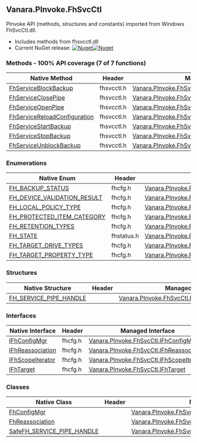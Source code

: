 ## Vanara.PInvoke.FhSvcCtl  
PInvoke API (methods, structures and constants) imported from Windows FhSvcCtl.dll.

- Includes methods from fhsvcctl.dll  
- Current NuGet release: [![Nuget](https://img.shields.io/nuget/v/Vanara.PInvoke.FhSvcCtl?logo=nuget&style=flat-square)![Nuget](https://img.shields.io/nuget/dt/Vanara.PInvoke.FhSvcCtl?label=%20&style=flat-square)](https://www.nuget.org/packages/Vanara.PInvoke.FhSvcCtl)  
### Methods - 100% API coverage (7 of 7 functions)  
Native Method | Header | Managed Method  
--- | --- | ---  
[FhServiceBlockBackup](https://www.google.com/search?num=5&q=FhServiceBlockBackup+site%3Alearn.microsoft.com) | fhsvcctl.h | [Vanara.PInvoke.FhSvcCtl.FhServiceBlockBackup](https://github.com/dahall/Vanara/search?l=C%23&q=FhServiceBlockBackup)  
[FhServiceClosePipe](https://www.google.com/search?num=5&q=FhServiceClosePipe+site%3Alearn.microsoft.com) | fhsvcctl.h | [Vanara.PInvoke.FhSvcCtl.FhServiceClosePipe](https://github.com/dahall/Vanara/search?l=C%23&q=FhServiceClosePipe)  
[FhServiceOpenPipe](https://www.google.com/search?num=5&q=FhServiceOpenPipe+site%3Alearn.microsoft.com) | fhsvcctl.h | [Vanara.PInvoke.FhSvcCtl.FhServiceOpenPipe](https://github.com/dahall/Vanara/search?l=C%23&q=FhServiceOpenPipe)  
[FhServiceReloadConfiguration](https://www.google.com/search?num=5&q=FhServiceReloadConfiguration+site%3Alearn.microsoft.com) | fhsvcctl.h | [Vanara.PInvoke.FhSvcCtl.FhServiceReloadConfiguration](https://github.com/dahall/Vanara/search?l=C%23&q=FhServiceReloadConfiguration)  
[FhServiceStartBackup](https://www.google.com/search?num=5&q=FhServiceStartBackup+site%3Alearn.microsoft.com) | fhsvcctl.h | [Vanara.PInvoke.FhSvcCtl.FhServiceStartBackup](https://github.com/dahall/Vanara/search?l=C%23&q=FhServiceStartBackup)  
[FhServiceStopBackup](https://www.google.com/search?num=5&q=FhServiceStopBackup+site%3Alearn.microsoft.com) | fhsvcctl.h | [Vanara.PInvoke.FhSvcCtl.FhServiceStopBackup](https://github.com/dahall/Vanara/search?l=C%23&q=FhServiceStopBackup)  
[FhServiceUnblockBackup](https://www.google.com/search?num=5&q=FhServiceUnblockBackup+site%3Alearn.microsoft.com) | fhsvcctl.h | [Vanara.PInvoke.FhSvcCtl.FhServiceUnblockBackup](https://github.com/dahall/Vanara/search?l=C%23&q=FhServiceUnblockBackup)  
### Enumerations  
Native Enum | Header | Managed Enum  
--- | --- | ---  
[FH_BACKUP_STATUS](https://www.google.com/search?num=5&q=FH_BACKUP_STATUS+site%3Alearn.microsoft.com) | fhcfg.h | [Vanara.PInvoke.FhSvcCtl.FH_BACKUP_STATUS](https://github.com/dahall/Vanara/search?l=C%23&q=FH_BACKUP_STATUS)  
[FH_DEVICE_VALIDATION_RESULT](https://www.google.com/search?num=5&q=FH_DEVICE_VALIDATION_RESULT+site%3Alearn.microsoft.com) | fhcfg.h | [Vanara.PInvoke.FhSvcCtl.FH_DEVICE_VALIDATION_RESULT](https://github.com/dahall/Vanara/search?l=C%23&q=FH_DEVICE_VALIDATION_RESULT)  
[FH_LOCAL_POLICY_TYPE](https://www.google.com/search?num=5&q=FH_LOCAL_POLICY_TYPE+site%3Alearn.microsoft.com) | fhcfg.h | [Vanara.PInvoke.FhSvcCtl.FH_LOCAL_POLICY_TYPE](https://github.com/dahall/Vanara/search?l=C%23&q=FH_LOCAL_POLICY_TYPE)  
[FH_PROTECTED_ITEM_CATEGORY](https://www.google.com/search?num=5&q=FH_PROTECTED_ITEM_CATEGORY+site%3Alearn.microsoft.com) | fhcfg.h | [Vanara.PInvoke.FhSvcCtl.FH_PROTECTED_ITEM_CATEGORY](https://github.com/dahall/Vanara/search?l=C%23&q=FH_PROTECTED_ITEM_CATEGORY)  
[FH_RETENTION_TYPES](https://www.google.com/search?num=5&q=FH_RETENTION_TYPES+site%3Alearn.microsoft.com) | fhcfg.h | [Vanara.PInvoke.FhSvcCtl.FH_RETENTION_TYPES](https://github.com/dahall/Vanara/search?l=C%23&q=FH_RETENTION_TYPES)  
[FH_STATE](https://www.google.com/search?num=5&q=FH_STATE+site%3Alearn.microsoft.com) | fhstatus.h | [Vanara.PInvoke.FhSvcCtl.FH_STATE](https://github.com/dahall/Vanara/search?l=C%23&q=FH_STATE)  
[FH_TARGET_DRIVE_TYPES](https://www.google.com/search?num=5&q=FH_TARGET_DRIVE_TYPES+site%3Alearn.microsoft.com) | fhcfg.h | [Vanara.PInvoke.FhSvcCtl.FH_TARGET_DRIVE_TYPES](https://github.com/dahall/Vanara/search?l=C%23&q=FH_TARGET_DRIVE_TYPES)  
[FH_TARGET_PROPERTY_TYPE](https://www.google.com/search?num=5&q=FH_TARGET_PROPERTY_TYPE+site%3Alearn.microsoft.com) | fhcfg.h | [Vanara.PInvoke.FhSvcCtl.FH_TARGET_PROPERTY_TYPE](https://github.com/dahall/Vanara/search?l=C%23&q=FH_TARGET_PROPERTY_TYPE)  
### Structures  
Native Structure | Header | Managed Structure  
--- | --- | ---  
[FH_SERVICE_PIPE_HANDLE](https://www.google.com/search?num=5&q=FH_SERVICE_PIPE_HANDLE+site%3Alearn.microsoft.com) |  | [Vanara.PInvoke.FhSvcCtl.FH_SERVICE_PIPE_HANDLE](https://github.com/dahall/Vanara/search?l=C%23&q=FH_SERVICE_PIPE_HANDLE)  
### Interfaces  
Native Interface | Header | Managed Interface  
--- | --- | ---  
[IFhConfigMgr](https://www.google.com/search?num=5&q=IFhConfigMgr+site%3Alearn.microsoft.com) | fhcfg.h | [Vanara.PInvoke.FhSvcCtl.IFhConfigMgr](https://github.com/dahall/Vanara/search?l=C%23&q=IFhConfigMgr)  
[IFhReassociation](https://www.google.com/search?num=5&q=IFhReassociation+site%3Alearn.microsoft.com) | fhcfg.h | [Vanara.PInvoke.FhSvcCtl.IFhReassociation](https://github.com/dahall/Vanara/search?l=C%23&q=IFhReassociation)  
[IFhScopeIterator](https://www.google.com/search?num=5&q=IFhScopeIterator+site%3Alearn.microsoft.com) | fhcfg.h | [Vanara.PInvoke.FhSvcCtl.IFhScopeIterator](https://github.com/dahall/Vanara/search?l=C%23&q=IFhScopeIterator)  
[IFhTarget](https://www.google.com/search?num=5&q=IFhTarget+site%3Alearn.microsoft.com) | fhcfg.h | [Vanara.PInvoke.FhSvcCtl.IFhTarget](https://github.com/dahall/Vanara/search?l=C%23&q=IFhTarget)  
### Classes  
Native Class | Header | Managed Class  
--- | --- | ---  
[FhConfigMgr](https://www.google.com/search?num=5&q=FhConfigMgr+site%3Alearn.microsoft.com) |  | [Vanara.PInvoke.FhSvcCtl.FhConfigMgr](https://github.com/dahall/Vanara/search?l=C%23&q=FhConfigMgr)  
[FhReassociation](https://www.google.com/search?num=5&q=FhReassociation+site%3Alearn.microsoft.com) |  | [Vanara.PInvoke.FhSvcCtl.FhReassociation](https://github.com/dahall/Vanara/search?l=C%23&q=FhReassociation)  
[SafeFH_SERVICE_PIPE_HANDLE](https://www.google.com/search?num=5&q=SafeFH_SERVICE_PIPE_HANDLE+site%3Alearn.microsoft.com) |  | [Vanara.PInvoke.FhSvcCtl.SafeFH_SERVICE_PIPE_HANDLE](https://github.com/dahall/Vanara/search?l=C%23&q=SafeFH_SERVICE_PIPE_HANDLE)  
